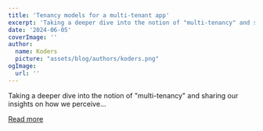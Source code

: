 ```yaml
---
title: 'Tenancy models for a multi-tenant app'
excerpt: 'Taking a deeper dive into the notion of "multi-tenancy" and sharing our insights on how we perceive...'
date: '2024-06-05'
coverImage: ''
author:
  name: Koders
  picture: "assets/blog/authors/koders.png"
ogImage:
  url: ''
---
```


Taking a deeper dive into the notion of "multi-tenancy" and sharing our insights on how we perceive...

[Read more](https://dev.to/logto/tenancy-models-for-a-multi-tenant-app-3429)

